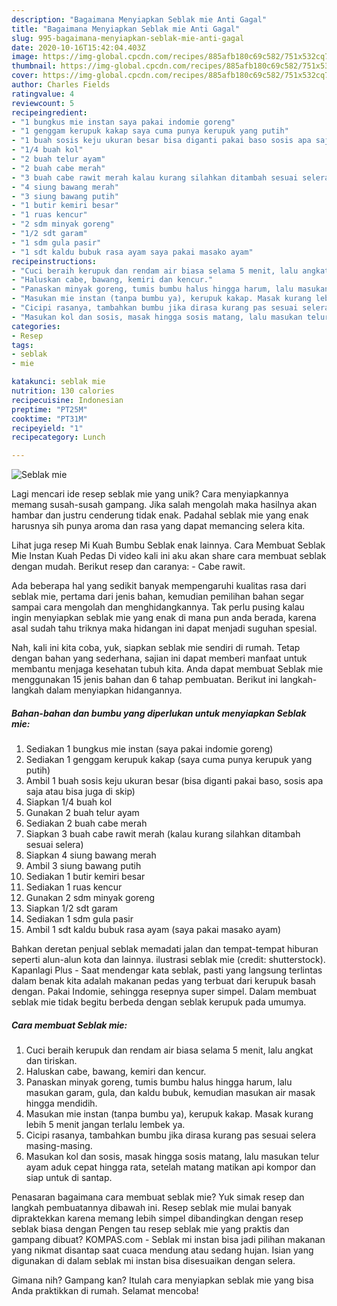 ```yaml
---
description: "Bagaimana Menyiapkan Seblak mie Anti Gagal"
title: "Bagaimana Menyiapkan Seblak mie Anti Gagal"
slug: 995-bagaimana-menyiapkan-seblak-mie-anti-gagal
date: 2020-10-16T15:42:04.403Z
image: https://img-global.cpcdn.com/recipes/885afb180c69c582/751x532cq70/seblak-mie-foto-resep-utama.jpg
thumbnail: https://img-global.cpcdn.com/recipes/885afb180c69c582/751x532cq70/seblak-mie-foto-resep-utama.jpg
cover: https://img-global.cpcdn.com/recipes/885afb180c69c582/751x532cq70/seblak-mie-foto-resep-utama.jpg
author: Charles Fields
ratingvalue: 4
reviewcount: 5
recipeingredient:
- "1 bungkus mie instan saya pakai indomie goreng"
- "1 genggam kerupuk kakap saya cuma punya kerupuk yang putih"
- "1 buah sosis keju ukuran besar bisa diganti pakai baso sosis apa saja atau bisa juga di skip"
- "1/4 buah kol"
- "2 buah telur ayam"
- "2 buah cabe merah"
- "3 buah cabe rawit merah kalau kurang silahkan ditambah sesuai selera"
- "4 siung bawang merah"
- "3 siung bawang putih"
- "1 butir kemiri besar"
- "1 ruas kencur"
- "2 sdm minyak goreng"
- "1/2 sdt garam"
- "1 sdm gula pasir"
- "1 sdt kaldu bubuk rasa ayam saya pakai masako ayam"
recipeinstructions:
- "Cuci beraih kerupuk dan rendam air biasa selama 5 menit, lalu angkat dan tiriskan."
- "Haluskan cabe, bawang, kemiri dan kencur."
- "Panaskan minyak goreng, tumis bumbu halus hingga harum, lalu masukan garam, gula, dan kaldu bubuk, kemudian masukan air masak hingga mendidih."
- "Masukan mie instan (tanpa bumbu ya), kerupuk kakap. Masak kurang lebih 5 menit jangan terlalu lembek ya."
- "Cicipi rasanya, tambahkan bumbu jika dirasa kurang pas sesuai selera masing-masing."
- "Masukan kol dan sosis, masak hingga sosis matang, lalu masukan telur ayam aduk cepat hingga rata, setelah matang matikan api kompor dan siap untuk di santap."
categories:
- Resep
tags:
- seblak
- mie

katakunci: seblak mie 
nutrition: 130 calories
recipecuisine: Indonesian
preptime: "PT25M"
cooktime: "PT31M"
recipeyield: "1"
recipecategory: Lunch

---
```



![Seblak mie](https://img-global.cpcdn.com/recipes/885afb180c69c582/751x532cq70/seblak-mie-foto-resep-utama.jpg)

Lagi mencari ide resep seblak mie yang unik? Cara menyiapkannya memang susah-susah gampang. Jika salah mengolah maka hasilnya akan hambar dan justru cenderung tidak enak. Padahal seblak mie yang enak harusnya sih punya aroma dan rasa yang dapat memancing selera kita.

Lihat juga resep Mi Kuah Bumbu Seblak enak lainnya. Cara Membuat Seblak Mie Instan Kuah Pedas Di video kali ini aku akan share cara membuat seblak dengan mudah. Berikut resep dan caranya: - Cabe rawit.

Ada beberapa hal yang sedikit banyak mempengaruhi kualitas rasa dari seblak mie, pertama dari jenis bahan, kemudian pemilihan bahan segar sampai cara mengolah dan menghidangkannya. Tak perlu pusing kalau ingin menyiapkan seblak mie yang enak di mana pun anda berada, karena asal sudah tahu triknya maka hidangan ini dapat menjadi suguhan spesial.


Nah, kali ini kita coba, yuk, siapkan seblak mie sendiri di rumah. Tetap dengan bahan yang sederhana, sajian ini dapat memberi manfaat untuk membantu menjaga kesehatan tubuh kita. Anda dapat membuat Seblak mie menggunakan 15 jenis bahan dan 6 tahap pembuatan. Berikut ini langkah-langkah dalam menyiapkan hidangannya.

<!--inarticleads1-->

##### Bahan-bahan dan bumbu yang diperlukan untuk menyiapkan Seblak mie:

1. Sediakan 1 bungkus mie instan (saya pakai indomie goreng)
1. Sediakan 1 genggam kerupuk kakap (saya cuma punya kerupuk yang putih)
1. Ambil 1 buah sosis keju ukuran besar (bisa diganti pakai baso, sosis apa saja atau bisa juga di skip)
1. Siapkan 1/4 buah kol
1. Gunakan 2 buah telur ayam
1. Sediakan 2 buah cabe merah
1. Siapkan 3 buah cabe rawit merah (kalau kurang silahkan ditambah sesuai selera)
1. Siapkan 4 siung bawang merah
1. Ambil 3 siung bawang putih
1. Sediakan 1 butir kemiri besar
1. Sediakan 1 ruas kencur
1. Gunakan 2 sdm minyak goreng
1. Siapkan 1/2 sdt garam
1. Sediakan 1 sdm gula pasir
1. Ambil 1 sdt kaldu bubuk rasa ayam (saya pakai masako ayam)


Bahkan deretan penjual seblak memadati jalan dan tempat-tempat hiburan seperti alun-alun kota dan lainnya. ilustrasi seblak mie (credit: shutterstock). Kapanlagi Plus - Saat mendengar kata seblak, pasti yang langsung terlintas dalam benak kita adalah makanan pedas yang terbuat dari kerupuk basah dengan. Pakai Indomie, sehingga resepnya super simpel. Dalam membuat seblak mie tidak begitu berbeda dengan seblak kerupuk pada umumya. 

<!--inarticleads2-->

##### Cara membuat Seblak mie:

1. Cuci beraih kerupuk dan rendam air biasa selama 5 menit, lalu angkat dan tiriskan.
1. Haluskan cabe, bawang, kemiri dan kencur.
1. Panaskan minyak goreng, tumis bumbu halus hingga harum, lalu masukan garam, gula, dan kaldu bubuk, kemudian masukan air masak hingga mendidih.
1. Masukan mie instan (tanpa bumbu ya), kerupuk kakap. Masak kurang lebih 5 menit jangan terlalu lembek ya.
1. Cicipi rasanya, tambahkan bumbu jika dirasa kurang pas sesuai selera masing-masing.
1. Masukan kol dan sosis, masak hingga sosis matang, lalu masukan telur ayam aduk cepat hingga rata, setelah matang matikan api kompor dan siap untuk di santap.


Penasaran bagaimana cara membuat seblak mie? Yuk simak resep dan langkah pembuatannya dibawah ini. Resep seblak mie mulai banyak dipraktekkan karena memang lebih simpel dibandingkan dengan resep seblak biasa dengan Pengen tau resep seblak mie yang praktis dan gampang dibuat? KOMPAS.com - Seblak mi instan bisa jadi pilihan makanan yang nikmat disantap saat cuaca mendung atau sedang hujan. Isian yang digunakan di dalam seblak mi instan bisa disesuaikan dengan selera. 

Gimana nih? Gampang kan? Itulah cara menyiapkan seblak mie yang bisa Anda praktikkan di rumah. Selamat mencoba!
